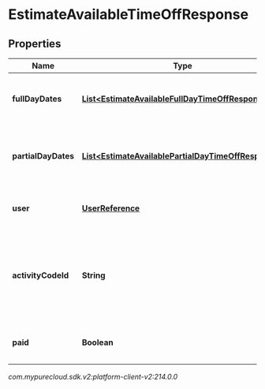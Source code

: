 # EstimateAvailableTimeOffResponse


## Properties

| Name | Type | Description | Notes |
| ------------ | ------------- | ------------- | ------------- |
| **fullDayDates** | [**List&lt;EstimateAvailableFullDayTimeOffResponse&gt;**](EstimateAvailableFullDayTimeOffResponse) | Full day dates. partialDayDates must be empty if this field is populated |  [optional] |
| **partialDayDates** | [**List&lt;EstimateAvailablePartialDayTimeOffResponse&gt;**](EstimateAvailablePartialDayTimeOffResponse) | Partial day dates. fullDayDates must be empty if this field is populated |  [optional] |
| **user** | [**UserReference**](UserReference) | The user to whom the time off request belongs |  |
| **activityCodeId** | **String** | The ID of the activity code associated with the time off request. Activity code must be of the TimeOff category |  |
| **paid** | **Boolean** | Whether this estimate is for a paid time off request |  |




_com.mypurecloud.sdk.v2:platform-client-v2:214.0.0_
